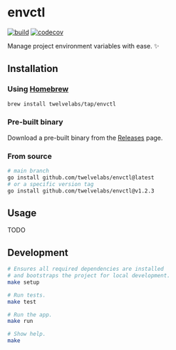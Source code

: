 # envctl

[![build](https://github.com/twelvelabs/envctl/actions/workflows/build.yml/badge.svg)](https://github.com/twelvelabs/envctl/actions/workflows/build.yml)
[![codecov](https://codecov.io/gh/twelvelabs/envctl/branch/main/graph/badge.svg?token=jLMxTJcY08)](https://codecov.io/gh/twelvelabs/envctl)

Manage project environment variables with ease. ✨

## Installation

### Using [Homebrew](https://brew.sh/)

```bash
brew install twelvelabs/tap/envctl
```

### Pre-built binary

Download a pre-built binary from the
[Releases](https://github.com/twelvelabs/envctl/releases) page.

### From source

```bash
# main branch
go install github.com/twelvelabs/envctl@latest
# or a specific version tag
go install github.com/twelvelabs/envctl@v1.2.3
```

## Usage

TODO

## Development

```bash
# Ensures all required dependencies are installed
# and bootstraps the project for local development.
make setup

# Run tests.
make test

# Run the app.
make run

# Show help.
make
```
